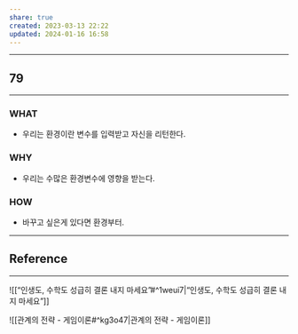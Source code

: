 ```yaml
---
share: true
created: 2023-03-13 22:22
updated: 2024-01-16 16:58
---
```


---
## 79
---
### WHAT
- 우리는 환경이란 변수를 입력받고 자신을 리턴한다.
### WHY
- 우리는 수많은 환경변수에 영향을 받는다.
### HOW
- 바꾸고 싶은게 있다면 환경부터.
---


## Reference
---
![[“인생도, 수학도 성급히 결론 내지 마세요”#^1weui7|“인생도, 수학도 성급히 결론 내지 마세요”]]

![[관계의 전략 - 게임이론#^kg3o47|관계의 전략 - 게임이론]]
